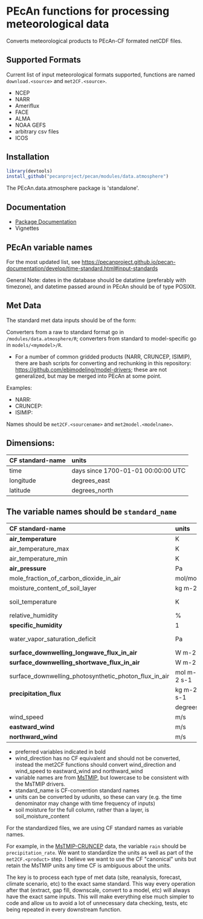 # PEcAn functions for processing meteorological data

Converts meteorological products to PEcAn-CF formated netCDF files.

## Supported Formats
Current list of input meteorological formats supported, functions are named `download.<source>` and `met2CF.<source>`.

* NCEP
* NARR
* Ameriflux
* FACE
* ALMA
* NOAA GEFS
* arbitrary csv files
* ICOS


## Installation

```r
library(devtools)
install_github("pecanproject/pecan/modules/data.atmosphere")
```

The PEcAn.data.atmosphere package is 'standalone'.

## Documentation

* [Package Documentation](https://pecanproject.github.io/pecan//modules/data.atmosphere/inst/web/index.html)
* Vignettes


## PEcAn variable names

For the most updated list, see https://pecanproject.github.io/pecan-documentation/develop/time-standard.html#input-standards

General Note: dates in the database should be datatime (preferably with timezone), and datetime passed around in PEcAn should be of type POSIXlt.

## Met Data

The standard met data inputs should be of the form:

Converters from a raw to standard format go in `/modules/data.atmosphere/R`; converters from standard to model-specific go in `models/<mymodel>/R`.

* For a number of common gridded products (NARR, CRUNCEP, ISIMIP), there are bash scripts for converting and rechunking in this repository: https://github.com/ebimodeling/model-drivers; these are not generalized, but may be merged into PEcAn at some point.

Examples:
* NARR:
* CRUNCEP:
* ISIMIP: 

Names should be `met2CF.<sourcename>` and `met2model.<modelname>`.

## Dimensions:

|CF standard-name | units |
|:------------------------------------------|:------|
| time | days since 1700-01-01 00:00:00 UTC|
| longitude | degrees_east|
| latitude |degrees_north|

## The variable names should be `standard_name`

| CF standard-name                          | units | bety         | isimip       | cruncep | narr  | ameriflux |
|:------------------------------------------|:------|:-------------|:-------------|:--------|:------|:----------|
| **air_temperature**                       | K     | airT         | tasAdjust    | tair    | air   | TA (C)    |
| air_temperature_max                       | K     |              | tasmaxAdjust | NA      | tmax  |           |
| air_temperature_min                       | K     |              | tasminAdjust | NA      | tmin  |           |
| **air_pressure**                          | Pa    | air_pressure |              |         |       | PRESS (KPa) |
| mole_fraction_of_carbon_dioxide_in_air    | mol/mol |            |              |         |       | CO2       |
| moisture_content_of_soil_layer            | kg m-2 |             |              |         |       |           |
| soil_temperature                          | K     | soilT        |              |         |       | TS1 *(NOT DONE)* |
| relative_humidity                         | % | relative_humidity | rhurs       | NA      | rhum  | RH        |
| **specific_humidity**                     | 1 | specific_humidity | NA          | qair    | shum  | CALC(RH)  |
| water_vapor_saturation_deficit            | Pa    | VPD          |              |         |       | VPD *(NOT DONE)*     |
| **surface_downwelling_longwave_flux_in_air** | W m-2 | same      | rldsAdjust   | lwdown  | dlwrf | Rgl       |
| **surface_downwelling_shortwave_flux_in_air**| W m-2 |solar_radiation|rsdsAdjust| swdown  | dswrf | Rg        |
| surface_downwelling_photosynthetic_photon_flux_in_air | mol m-2 s-1 | PAR |     |         |       | PAR *(NOT DONE)*          |
| **precipitation_flux**                    |  kg m-2 s-1 | cccc   | prAdjust     | rain    | acpc  | PREC (mm/s)          |
|                                           | degrees | wind_direction |          |         |       | WD        |
| wind_speed                                | m/s   | Wspd         |              |         |       | WS        |
| **eastward_wind**                         | m/s   | eastward_wind |             |         |       | CALC(WS+WD) |
| **northward_wind**                        | m/s   | northward_wind |            |         |       | CALC(WS+WD) |

* preferred variables indicated in bold
* wind_direction has no CF equivalent and should not be converted, instead the met2CF functions should convert wind_direction and wind_speed to eastward_wind and northward_wind
* variable names are from [MsTMIP](http://nacp.ornl.gov/MsTMIP_variables.shtml), but lowercase to be consistent with the MsTMIP drivers.
* standard_name is CF-convention standard names
* units can be converted by udunits, so these can vary (e.g. the time denominator may change with time frequency of inputs)
* soil moisture for the full column, rather than a layer, is soil_moisture_content

For the standardized files, we are using CF standard names as variable names.

For example, in the [MsTMIP-CRUNCEP](https://www.betydb.org/inputs/280) data, the variable `rain` should be `precipitation_rate`.
We want to standardize the units as well as part of the `met2CF.<product>` step. I believe we want to use the CF "canonical" units but retain the MsTMIP units any time CF is ambiguous about the units.

The key is to process each type of met data (site, reanalysis, forecast, climate scenario, etc) to the exact same standard. This way every operation after that (extract, gap fill, downscale, convert to a model, etc) will always have the exact same inputs. This will make everything else much simpler to code and allow us to avoid a lot of unnecessary data checking, tests, etc being repeated in every downstream function.

